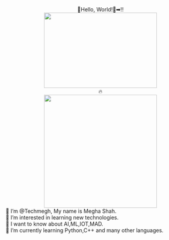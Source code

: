 <div align="center">💬Hello, World!💬➡!!</div>
<div id="header" align="center">
  <img src="https://media.giphy.com/media/h408T6Y5GfmXBKW62l/giphy.gif" width="300" height="200"/>
</div>
<div id="header" align="center">🔥</div>

<div align="center">
  <img src="https://media.giphy.com/media/Dh5q0sShxgp13DwrvG/giphy.gif" width="300"/>
</div>
👋 I’m @Techmegh, My name is Megha Shah.<br>
👀 I’m interested in learning new technologies.<br>
👀 I want to know about AI,ML,IOT,MAD.<br>
🌱 I’m currently learning Python,C++ and many other languages.<br>


<!---
Techmegh/Techmegh is a ✨ special ✨ repository because its `README.md` (this file) appears on your GitHub profile.
You can click the Preview link to take a look at your changes.
--->
